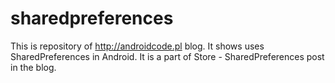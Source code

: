 # sharedpreferences
This is repository of http://androidcode.pl blog. It shows uses SharedPreferences in Android. It is a part of Store - SharedPreferences post in the blog.
